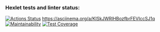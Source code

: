 ### Hexlet tests and linter status:
[![Actions Status](https://github.com/JavaQuaker/java-project-71/workflows/hexlet-check/badge.svg)](https://github.com/JavaQuaker/java-project-71/actions)
https://asciinema.org/a/KISkJWRlHBozfbrFEVIccSJ1q
[![Maintainability](https://api.codeclimate.com/v1/badges/3732404285363862e527/maintainability)](https://codeclimate.com/github/JavaQuaker/java-project-71/maintainability)
[![Test Coverage](https://api.codeclimate.com/v1/badges/3732404285363862e527/test_coverage)](https://codeclimate.com/github/JavaQuaker/java-project-71/test_coverage)
[](https://asciinema.org/a/ilIcqG6TOiVQSkdHA3CrD8HXz)

